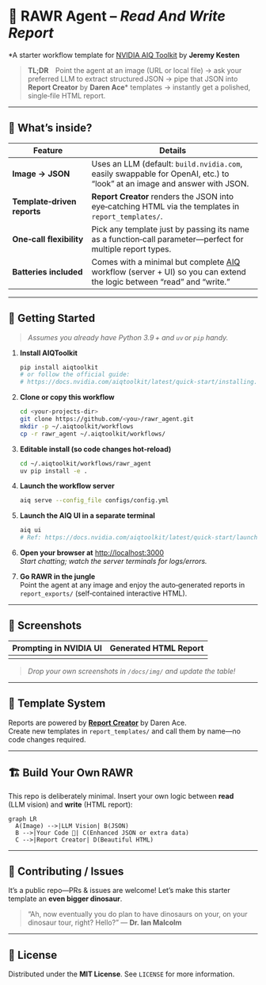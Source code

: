 # 🦖 **RAWR Agent – _Read And Write Report_**  
*A starter workflow template for [NVIDIA AIQ Toolkit](https://github.com/NVIDIA/AIQToolkit) by **Jeremy Kesten** 

> **TL;DR** Point the agent at an image (URL or local file) → ask your preferred LLM to extract structured JSON → pipe that JSON into **Report Creator** by **Daren Ace*** templates → instantly get a polished, single‑file HTML report.

---

## 🌟 What’s inside?

| Feature | Details |
|---------|---------|
| **Image → JSON** | Uses an LLM (default: `build.nvidia.com`, easily swappable for OpenAI, etc.) to “look” at an image and answer with JSON. |
| **Template‑driven reports** | **Report Creator** renders the JSON into eye‑catching HTML via the templates in `report_templates/`. |
| **One‑call flexibility** | Pick any template just by passing its name as a function‑call parameter—perfect for multiple report types. |
| **Batteries included** | Comes with a minimal but complete [AIQ](https://github.com/NVIDIA/AIQToolkit) workflow (server + UI) so you can extend the logic between “read” and “write.” |

---

## 🦕 Getting Started

> _Assumes you already have Python 3.9 + and `uv` or `pip` handy._

1. **Install AIQToolkit**  
   ```bash
   pip install aiqtoolkit
   # or follow the official guide:
   # https://docs.nvidia.com/aiqtoolkit/latest/quick-start/installing.html
   ```

2. **Clone or copy this workflow**  
   ```bash
   cd <your‑projects‑dir>
   git clone https://github.com/<you>/rawr_agent.git
   mkdir -p ~/.aiqtoolkit/workflows
   cp -r rawr_agent ~/.aiqtoolkit/workflows/
   ```

3. **Editable install (so code changes hot‑reload)**  
   ```bash
   cd ~/.aiqtoolkit/workflows/rawr_agent
   uv pip install -e .
   ```

4. **Launch the workflow server**  
   ```bash
   aiq serve --config_file configs/config.yml
   ```

5. **Launch the AIQ UI in a separate terminal**  
   ```bash
   aiq ui
   # Ref: https://docs.nvidia.com/aiqtoolkit/latest/quick-start/launching-ui.html
   ```

6. **Open your browser at** <http://localhost:3000>  
   *Start chatting; watch the server terminals for logs/errors.*

7. **Go RAWR in the jungle**  
   Point the agent at any image and enjoy the auto‑generated reports in `report_exports/` (self‑contained interactive HTML).

---

## 📸 Screenshots

| Prompting in NVIDIA UI | Generated HTML Report |
|------------------------|-----------------------|
| _<screenshot placeholder>_ | _<screenshot placeholder>_ |

> _Drop your own screenshots in `/docs/img/` and update the table!_

---

## 🧩 Template System

Reports are powered by **[Report Creator](https://report-creator.readthedocs.io/en/latest/api.html)** by Daren Ace.  
Create new templates in `report_templates/` and call them by name—no code changes required.

---

## 🏗️ Build Your Own RAWR

This repo is deliberately minimal. Insert your own logic between **read** (LLM vision) and **write** (HTML report):

```mermaid
graph LR
  A(Image) -->|LLM Vision| B(JSON)
  B -->|Your Code 🤖| C(Enhanced JSON or extra data)
  C -->|Report Creator| D(Beautiful HTML)
```

---

## 🌋 Contributing / Issues

It’s a public repo—PRs & issues are welcome! Let’s make this starter template an **even bigger dinosaur**.

> “Ah, now eventually you do plan to have dinosaurs on your, on your dinosaur tour, right? Hello?” — **Dr. Ian Malcolm**

---

## 📄 License

Distributed under the **MIT License**. See `LICENSE` for more information.